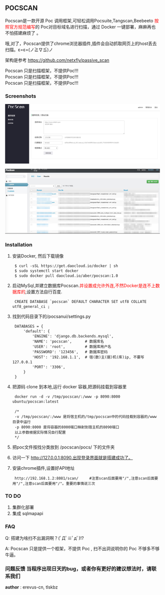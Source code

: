 ## POCSCAN

 Pocscan是一款开源 Poc 调用框架,可轻松调用Pocsuite,Tangscan,Beebeeto <font color=red>按照官方规范编写</font>的 Poc对目标域名进行扫描，通过 Docker 一键部署，麻麻再也不怕搭建麻烦了 。
 
 哦,对了，Pocscan提供了chrome浏览器插件,插件会自动抓取网页上的host丢去扫描。ε=ε=(ノ≧∇≦)ノ
 
 架构是参考 https://github.com/netxfly/passive_scan
 
 Pocscan 只是扫描框架，不提供Poc!!!  
 Pocscan 只是扫描框架，不提供Poc!!!  
 Pocscan 只是扫描框架，不提供Poc!!!  
 
### Screenshots

![前台](./screenshots/1.png)

![后台](./screenshots/2.jpg)

### Installation

1. 安装Docker, 然后下载镜像

    	$ curl -sSL https://get.daocloud.io/docker | sh 
    	$ sudo systemctl start docker
    	$ sudo docker pull daocloud.io/aber/pocscan:1.0 
    	
2. 启动MySql,并建立数据库Pocscan.<font color=red>并设置成允许外连,不然Docker是连不上数据库的</font>,设置方法自行百度.

		CREATE DATABASE `pocscan` DEFAULT CHARACTER SET utf8 COLLATE utf8_general_ci ;


3. 找到代码目录下的/pocsanui/settings.py

        DATABASES = {
            'default': {
                'ENGINE': 'django.db.backends.mysql', 
                'NAME': 'pocscan',  	# 数据库名
                'USER': 'root',      	# 数据库用户名
                'PASSWORD': '123456',	# 数据库密码
                'HOST': '192.168.1.1', 	# 宿(数)主(据)机(库)ip, 不要写127.0.0.1
                'PORT': '3306',
            }
        }
        
4. 把源码 clone 到本地,运行 docker 容器,把源码挂载到容器里

    	docker run -d -v /tmp/pocscan/:/www -p 8090:8000 ubuntu/pocscan:latest
    	
    	/*
    	-v /tmp/pocscan/:/www 是将宿主机的/tmp/pocscan中的代码挂载到容器的/www目录中运行
    	-p 8090:8000 是将容器的8000端口映射到宿主机的8090端口
    	以上参数根据实际情况自行配置
    	*/
    	
    	
5. 把poc文件按找分类放到 /pocscan/pocs/ 下的文件夹

6. 访问一下 http://127.0.0.1:8090.出现登录界面就是搭建成功了。

7. 安装chrome插件,设置好API地址
	
		http://192.168.1.2:8081/scan/     #注意scan后面要用"/",注意scan后面要用"/",注意scan后面要用"/"。重要的事情说三次

### TO DO

1. 集群化部署
2. 集成 sqlmapapi

### FAQ

Q: 搭建为啥扫不出漏洞啊？(ﾟДﾟ≡ﾟдﾟ)!?

A: Pocscan 只是提供一个框架，不提供 Poc , 扫不出洞说明你的 Poc 不够多不够牛逼。



### 问题反馈 当程序出现日天的bug，或者你有更好的建议想法时，请联系我们

__author__ : erevus-cn, tlskbz